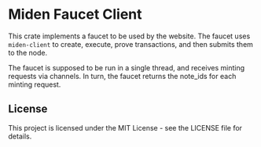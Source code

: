 # Miden Faucet Client

This crate implements a faucet to be used by the website. The faucet uses `miden-client` to create, execute, prove transactions, and then submits them to the node.

The faucet is supposed to be run in a single thread, and receives minting requests via channels. In turn, the faucet returns the note_ids for each minting request.

## License

This project is licensed under the MIT License - see the LICENSE file for details. 
